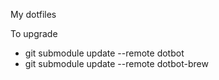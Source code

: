 
My dotfiles

To upgrade
* git submodule update --remote dotbot
* git submodule update --remote dotbot-brew

